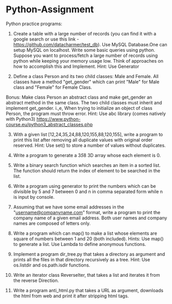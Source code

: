 # Python-Assignment

Python practice programs:

1. Create a table with a large number of records (you can find it with a google search or use this link - https://github.com/datacharmer/test_db). Use MySQL Database.One can setup MySQL on localhost. Write some basic queries using python. Suppose you want to process/fetch a large number of records using python while keeping your memory usage low. Think of approaches on how to accomplish this and Implement.
Hint: Use Generator

2. Define a class Person and its two child classes: Male and Female. All classes have a
method "get_gender" which can print "Male" for Male class and "Female" for Female
Class.

Bonus: Make class Person an abstract class and make get_gender an abstract method in the same class. The two child classes must inherit and implement get_gender. i.,e, When trying to initialize an object of class Person, the program must throw error.
Hint: 
Use abc library (comes natively with Python3) https://www.python-course.eu/python3_abstract_classes.php

3. With a given list [12,24,35,24,88,120,155,88,120,155], write a program to print this list
after removing all duplicate values with original order reserved.
Hint: Use set() to store a number of values without duplicates.

4. Write a program to generate a 3*5*8 3D array whose each element is 0.

5. Write a binary search function which searches an item in a sorted list. The function
should return the index of element to be searched in the list.

6. Write a program using generator to print the numbers which can be divisible by 5
and 7 between 0 and n in comma separated form while n is input by console.

7. Assuming that we have some email addresses in the "username@companyname.com"
format, write a program to print the company name of a given email address. Both user
names and company names are composed of letters only.

8. Write a program which can map() to make a list whose elements are square of numbers
between 1 and 20 (both included).
Hints:
Use map() to generate a list.
Use Lambda to define anonymous functions.

9. Implement a program dir_tree.py that takes a directory as argument and prints all the files
in that directory recursively as a tree. 
Hint: Use os.listdir and os.path.isdir functions.

10. Write an iterator class ReverseIter, that takes a list and iterates it from the reverse
Direction.

11. Write a program anti_html.py that takes a URL as argument, downloads the html from web
and print it after stripping html tags.
